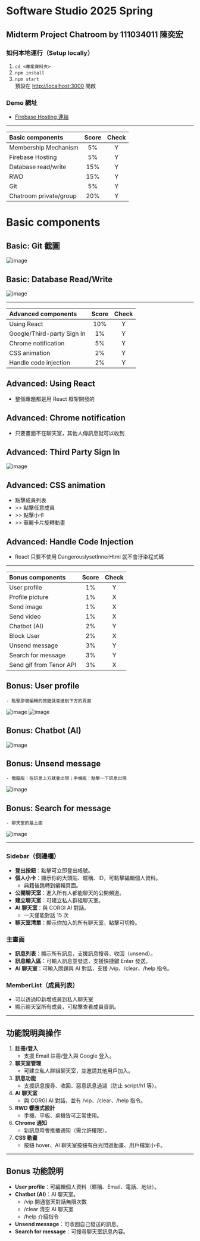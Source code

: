 # Software Studio 2025 Spring
## Midterm Project Chatroom by 111034011 陳奕宏


### **如何本地運行（Setup locally）**

1. `cd <專案資料夾>`
2. `npm install`
3. `npm start`  
   預設在 [http://localhost:3000](http://localhost:3000) 開啟

### **Demo 網址**

- [Firebase Hosting 連結](https://ss-chatroom-111034011.web.app/)

--- 
| **Basic components**         | **Score** | **Check** |
| :--------------------------- | :-------: | :-------: |
| Membership Mechanism         |   5%      |     Y     |
| Firebase Hosting             |   5%      |     Y     |
| Database read/write          |   15%     |     Y     |
| RWD                          |   15%     |     Y     |
| Git                          |   5%      |     Y     |
| Chatroom  private/group      |   20%     |     Y     |

# Basic components

## Basic: Git 截圖
![image](https://hackmd.io/_uploads/HkmMaZ2yge.png)

## Basic: Database Read/Write
![image](https://hackmd.io/_uploads/HJYe0W31gx.png)

---

| **Advanced components**      | **Score** | **Check** |
| :--------------------------- | :-------: | :-------: |
| Using React                  |   10%     |     Y     |
| Google/Third-party Sign In   |   1%      |     Y     |
| Chrome notification          |   5%      |     Y     |
| CSS animation                |   2%      |     Y     |
| Handle code injection        |   2%      |     Y     |

## Advanced: Using React
- 整個專題都是用 React 框架開發的

## Advanced: Chrome notification
- 只要畫面不在聊天室，其他人傳訊息就可以收到

## Advanced: Third Party Sign In
![image](https://hackmd.io/_uploads/ryJh1M2yex.png)

## Advanced: CSS animation
- 點擊成員列表
- \>> 點擊任意成員
- \>> 點擊小卡
- \>> 華麗卡片旋轉動畫

## Advanced: Handle Code Injection
- React 只要不使用 DangerouslysetInnerHtml 就不會汙染程式碼

---

| **Bonus components**         | **Score** | **Check** |
| :--------------------------- | :-------: | :-------: |
| User profile                 |   1%      |     Y     |
| Profile picture              |   1%      |     X     |
| Send image                   |   1%      |     X     |
| Send video                   |   1%      |     X     |
| Chatbot (AI)                 |   2%      |     Y     |
| Block User                   |   2%      |     X     |
| Unsend message               |   3%      |     Y     |
| Search for message           |   3%      |     Y     |
| Send gif from Tenor API      |   3%      |     X     |


## Bonus: User profile
    - 點擊那個編輯的按鈕就會進到下方的頁面
![image](https://hackmd.io/_uploads/r1xheGhyex.png)
![image](https://hackmd.io/_uploads/r18ief3Jge.png)

## Bonus: Chatbot (AI) 
![image](https://hackmd.io/_uploads/r1_UQGn1eg.png)

## Bonus: Unsend message 
    - 電腦版：在訊息上方就會出現；手機版：點擊一下訊息出現
![image](https://hackmd.io/_uploads/SyfsWf3Jll.png)

## Bonus: Search for message
    - 聊天室的最上面
![image](https://hackmd.io/_uploads/HJmzzfhkel.png)


---

### **Sidebar（側邊欄）**
- **登出按鈕**：點擊可立即登出帳號。
- **個人小卡**：顯示你的大頭貼、暱稱、ID，可點擊編輯個人資料。
    - 典籍後跳轉到編輯頁面。 
- **公開聊天室**：進入所有人都能聊天的公開頻道。
- **建立聊天室**：可建立私人群組聊天室。
- **AI 聊天室**：與 CORGI AI 對話。
    - 一天僅能對話 15 次
- **聊天室清單**：顯示你加入的所有聊天室，點擊可切換。

### **主畫面**
- **訊息列表**：顯示所有訊息，支援訊息搜尋、收回（unsend）。
- **訊息輸入區**：可輸入訊息並發送，支援快捷鍵 Enter 發送。
- **AI 聊天室**：可輸入問題與 AI 對話，支援 /vip、/clear、/help 指令。

### **MemberList（成員列表）**
- 可以透過ID新增成員到私人聊天室
- 顯示聊天室所有成員，可點擊查看成員資訊。

---

## **功能說明與操作**

1. **註冊/登入**  
   - 支援 Email 註冊/登入與 Google 登入。
2. **聊天室管理**  
   - 可建立私人群組聊天室，並邀請其他用戶加入。
3. **訊息功能**  
   - 支援訊息搜尋、收回、惡意訊息過濾（防止 script/h1 等）。
4. **AI 聊天室**  
   - 與 CORGI AI 對話，並有 /vip、/clear、/help 指令。
5. **RWD 響應式設計**  
   - 手機、平板、桌機皆可正常使用。
6. **Chrome 通知**  
   - 新訊息時會推播通知（需允許權限）。
7. **CSS 動畫**  
   - 按鈕 hover、AI 聊天室按鈕有白光閃過動畫、用戶檔案小卡。

---

## **Bonus 功能說明**

- **User profile**：可編輯個人資料（暱稱、Email、電話、地址）。
- **Chatbot (AI)**：AI 聊天室。
    - /vip 開通當天對話無限次數
    - /clear 清空 AI 聊天室
    - /help 介紹指令
- **Unsend message**：可收回自己發送的訊息。
- **Search for message**：可搜尋聊天室訊息內容。